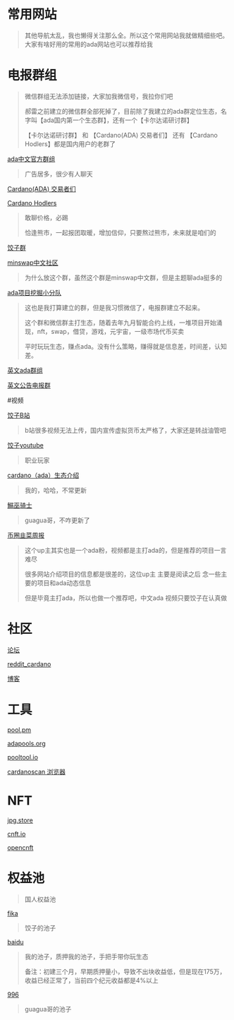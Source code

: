 # 常用网站

> 其他导航太乱，我也懒得关注那么全。所以这个常用网站我就做精细些吧。大家有啥好用的常用的ada网站也可以推荐给我

# 电报群组

> 微信群组无法添加链接，大家加我微信号，我拉你们吧
>
> 郝雷之前建立的微信群全部死掉了，目前除了我建立的ada群定位生态，名字叫【ada国内第一个生态群】，还有一个【卡尔达诺研讨群】
>
> 【卡尔达诺研讨群】  和 【Cardano(ADA) 交易者们】 还有 【Cardano Hodlers】都是国内用户的老群了

[ada中文官方群组](https://t.me/CardanoChinaOfficial)

> 广告居多，很少有人聊天

[Cardano(ADA) 交易者们](https://t.me/CardanoTraders)

[Cardano Hodlers](https://t.me/CardanoHodlers)

> 敢聊价格，必踢
>
> 恰逢熊市，一起报团取暖，增加信仰，只要熬过熊市，未来就是咱们的

[饺子群](https://t.me/DayDayAda)

[minswap中文社区](https://t.me/+xEU__N0nJH4yMTU1)

> 为什么放这个群，虽然这个群是minswap中文群，但是主题聊ada挺多的

[ada项目挖掘小分队](https://t.me/cardanoCN)

> 这也是我打算建立的群，但是我习惯微信了，电报群建立不起来。
>
> 这个群和微信群主打生态，随着去年九月智能合约上线，一堆项目开始涌现，nft，swap，借贷，游戏，元宇宙，一级市场代币买卖
>
> 平时玩玩生态，赚点ada。没有什么策略，赚得就是信息差，时间差，认知差。

[英文ada群组](https://t.me/Cardano)

[英文公告电报群](https://t.me/CardanoAnnouncements)

#视频

[饺子B站](https://space.bilibili.com/1197891531?spm_id_from=333.788.b_765f7570696e666f.1)

> b站很多视频无法上传，国内宣传虚拟货币太严格了，大家还是转战油管吧

[饺子youtube](https://www.youtube.com/c/BullishDumpling%E9%A5%BA%E5%AD%90)

> 职业玩家

[cardano（ada）生态介绍](https://www.youtube.com/channel/UCAfHoyK5b8RoQt9ipN0j4YA/videos)

> 我的，哈哈，不常更新

[鰯巫骑士](https://www.youtube.com/channel/UCw6MUzxa6jvgI8yN1PnxQEA)

> guagua哥，不咋更新了

[币圈韭菜周报](https://www.youtube.com/user/MrSamsam1974)

> 这个up主其实也是一个ada粉，视频都是主打ada的，但是推荐的项目一言难尽
>
> 很多网站介绍项目的信息都是很差的，这位up主 主要是阅读之后 念一些主要的项目和ada动态信息
>
> 但是毕竟主打ada，所以也做一个推荐吧，中文ada 视频只要饺子在认真做

# 社区

[论坛](https://forum.cardano.org/)

[reddit_cardano](https://www.reddit.com/r/cardano/)

[博客](https://iohk.io/en/blog/posts/page-1/)

# 工具

[pool.pm](https://pool.pm/)

[adapools.org](https://adapools.org/)

[pooltool.io](https://pooltool.io/)

[cardanoscan 浏览器](https://cardanoscan.io/)

# NFT

[jpg.store](https://www.jpg.store/)

[cnft.io](https://cnft.io/)

[opencnft](https://opencnft.io/)

# 权益池

> 国人权益池

[fika](https://pool.pm/f423b19715cca49029ed13ff02a110b63de7d96ad7a0536dc5887a41)

> 饺子的池子

[baidu](https://pool.pm/c1f5cfd4330339e90ba83a64d269a81cf415d7adab36403e27b910f7)

> 我的池子，质押我的池子，手把手带你玩生态
>
> 备注：初建三个月，早期质押量小，导致不出块收益低，但是现在175万，收益已经正常了，当前四个纪元收益都是4%以上

[996](https://pool.pm/ae3bc5a76ac9e46678ab650a81cc6491a074a9d970b5a7703a2d0c8e)

> guagua哥的池子

